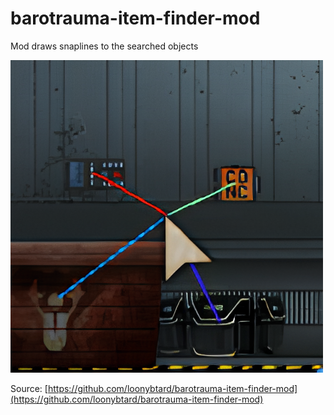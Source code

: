 # barotrauma-item-finder-mod

Mod draws snaplines to the searched objects

![mod icon](./cover.png)

Source: [https://github.com/loonybtard/barotrauma-item-finder-mod](https://github.com/loonybtard/barotrauma-item-finder-mod)
